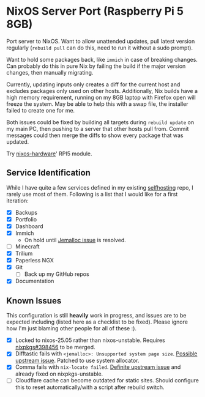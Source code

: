 # NixOS Server Port (Raspberry Pi 5 8GB)

Port server to NixOS. Want to allow unattended updates, pull latest version
regularly (`rebuild pull` can do this, need to run it without a sudo prompt).

Want to hold some packages back, like `immich` in case of breaking changes. Can
probably do this in pure Nix by failing the build if the major version changes,
then manually migrating.

Currently, updating inputs only creates a diff for the current host and excludes
packages only used on other hosts. Additionally, Nix builds have a high memory
requirement, running on my 8GB laptop with Firefox open will freeze the system.
May be able to help this with a swap file, the installer failed to create one
for me.

Both issues could be fixed by building all targets during `rebuild update` on my
main PC, then pushing to a server that other hosts pull from. Commit messages
could then merge the diffs to show every package that was updated.

Try [nixos-hardware](https://github.com/NixOS/nixos-hardware)' RPI5 module.

## Service Identification

While I have quite a few services defined in my existing
[selfhosting](https://github.com/kieranknowles1/selfhosting) repo, I rarely use
most of them. Following is a list that I would like for a first iteration:

- [x] Backups
- [x] Portfolio
- [x] Dashboard
- [x] Immich
  - On hold until
    [Jemalloc issue](https://github.com/nvmd/nixos-raspberrypi/issues/64) is
    resolved.
- [ ] Minecraft
- [x] Trilium
- [x] Paperless NGX
- [x] Git
  - [ ] Back up my GitHub repos
- [x] Documentation

## Known Issues

This configuration is still **heavily** work in progress, and issues are to be
expected including (listed here as a checklist to be fixed). Please ignore how
I'm just blaming other people for all of these :).

- [x] Locked to nixos-25.05 rather than nixos-unstable. Requires
      [nixpkgs#398456](https://github.com/NixOS/nixpkgs/pull/398456) to be
      merged.
- [x] Difftastic fails with `<jemalloc>: Unsupported system page size`.
      [Possible upstream issue](https://github.com/nvmd/nixos-raspberrypi/issues/64).
      Patched to use system allocator.
- [x] Comma fails with `nix-locate failed`.
      [Definite upstream issue](https://github.com/nix-community/comma/pull/103)
      and already fixed on nixpkgs-unstable.
- [ ] Cloudflare cache can become outdated for static sites. Should configure
      this to reset automatically/with a script after rebuild switch.
